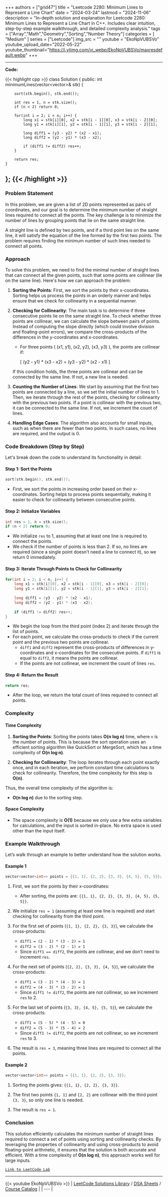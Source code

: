 
+++
authors = ["grid47"]
title = "Leetcode 2280: Minimum Lines to Represent a Line Chart"
date = "2024-03-24"
lastmod = "2024-11-06"
description = "In-depth solution and explanation for Leetcode 2280: Minimum Lines to Represent a Line Chart in C++. Includes clear intuition, step-by-step example walkthrough, and detailed complexity analysis."
tags = ["Array","Math","Geometry","Sorting","Number Theory"]
categories = [
    "Medium"
]
series = ["Leetcode"]
img_src = ""
youtube = "EkoNpVUBSVo"
youtube_upload_date="2022-05-22"
youtube_thumbnail="https://i.ytimg.com/vi_webp/EkoNpVUBSVo/maxresdefault.webp"
+++



---
**Code:**

{{< highlight cpp >}}
class Solution {
public:
    int minimumLines(vector<vector<int>>& stk) {
        
        sort(stk.begin(), stk.end());
        
        int res = 1, n = stk.size();
        if (n < 2) return 0;

        for(int i = 2; i < n; i++) {
            long x1 = stk[i][0], x2 = stk[i - 1][0], x3 = stk[i - 2][0];
            long y1 = stk[i][1], y2 = stk[i - 1][1], y3 = stk[i - 2][1];
            
            long diff1 = (y3 - y2) * (x2 - x1);
            long diff2 = (y2 - y1) * (x3 - x2);
            
            if (diff1 != diff2) res++;
        }

        return res;
    }
};
{{< /highlight >}}
---

### Problem Statement

In this problem, we are given a list of 2D points represented as pairs of coordinates, and our goal is to determine the minimum number of straight lines required to connect all the points. The key challenge is to minimize the number of lines by grouping points that lie on the same straight line.

A straight line is defined by two points, and if a third point lies on the same line, it will satisfy the equation of the line formed by the first two points. The problem requires finding the minimum number of such lines needed to connect all points.

### Approach

To solve this problem, we need to find the minimal number of straight lines that can connect all the given points, such that some points are collinear (lie on the same line). Here's how we can approach the problem:

1. **Sorting the Points**: First, we sort the points by their x-coordinates. Sorting helps us process the points in an orderly manner and helps ensure that we check for collinearity in a sequential manner.

2. **Checking for Collinearity**: The main task is to determine if three consecutive points lie on the same straight line. To check whether three points are collinear, we can calculate the slope between pairs of points. Instead of computing the slope directly (which could involve division and floating-point errors), we compare the cross-products of the differences in the y-coordinates and x-coordinates.

   - For three points \( (x1, y1), (x2, y2), (x3, y3) \), the points are collinear if:
   
     \[
     (y2 - y1) * (x3 - x2) = (y3 - y2) * (x2 - x1)
     \]
   
   If this condition holds, the three points are collinear and can be connected by the same line. If not, a new line is needed.

3. **Counting the Number of Lines**: We start by assuming that the first two points are connected by a line, so we set the initial number of lines to 1. Then, we iterate through the rest of the points, checking for collinearity with the previous two points. If a point is collinear with the previous two, it can be connected to the same line. If not, we increment the count of lines.

4. **Handling Edge Cases**: The algorithm also accounts for small inputs, such as when there are fewer than two points. In such cases, no lines are required, and the output is 0.

### Code Breakdown (Step by Step)

Let's break down the code to understand its functionality in detail:

#### Step 1: Sort the Points

```cpp
sort(stk.begin(), stk.end());
```

- First, we sort the points in increasing order based on their x-coordinates. Sorting helps to process points sequentially, making it easier to check for collinearity between consecutive points.
  
#### Step 2: Initialize Variables

```cpp
int res = 1, n = stk.size();
if (n < 2) return 0;
```

- We initialize `res` to 1, assuming that at least one line is required to connect the points.
- We check if the number of points is less than 2. If so, no lines are required (since a single point doesn’t need a line to connect it), so we return 0 immediately.

#### Step 3: Iterate Through Points to Check for Collinearity

```cpp
for(int i = 2; i < n; i++) {
    long x1 = stk[i][0], x2 = stk[i - 1][0], x3 = stk[i - 2][0];
    long y1 = stk[i][1], y2 = stk[i - 1][1], y3 = stk[i - 2][1];
    
    long diff1 = (y3 - y2) * (x2 - x1);
    long diff2 = (y2 - y1) * (x3 - x2);
    
    if (diff1 != diff2) res++;
}
```

- We begin the loop from the third point (index 2) and iterate through the list of points.
- For each point, we calculate the cross-products to check if the current point and the previous two points are collinear.
  - `diff1` and `diff2` represent the cross-products of differences in y-coordinates and x-coordinates for the consecutive points. If `diff1` is equal to `diff2`, it means the points are collinear.
  - If the points are not collinear, we increment the count of lines `res`.

#### Step 4: Return the Result

```cpp
return res;
```

- After the loop, we return the total count of lines required to connect all points.

### Complexity

#### Time Complexity

1. **Sorting the Points**: Sorting the points takes **O(n log n)** time, where `n` is the number of points. This is because the sort operation uses an efficient sorting algorithm like QuickSort or MergeSort, which has a time complexity of **O(n log n)**.

2. **Checking for Collinearity**: The loop iterates through each point exactly once, and in each iteration, we perform constant time calculations to check for collinearity. Therefore, the time complexity for this step is **O(n)**.

Thus, the overall time complexity of the algorithm is:
- **O(n log n)** due to the sorting step.

#### Space Complexity

- The space complexity is **O(1)** because we only use a few extra variables for calculations, and the input is sorted in-place. No extra space is used other than the input itself.

### Example Walkthrough

Let’s walk through an example to better understand how the solution works.

#### Example 1

```cpp
vector<vector<int>> points = {{1, 1}, {2, 2}, {3, 3}, {4, 5}, {5, 5}};
```

1. First, we sort the points by their x-coordinates:
   - After sorting, the points are: `{{1, 1}, {2, 2}, {3, 3}, {4, 5}, {5, 5}}`.

2. We initialize `res = 1` (assuming at least one line is required) and start checking for collinearity from the third point.

3. For the first set of points (`{1, 1}, {2, 2}, {3, 3}`), we calculate the cross-products:
   - `diff1 = (2 - 1) * (3 - 2) = 1`
   - `diff2 = (3 - 2) * (2 - 1) = 1`
   - Since `diff1 == diff2`, the points are collinear, and we don’t need to increment `res`.

4. For the next set of points (`{2, 2}, {3, 3}, {4, 5}`), we calculate the cross-products:
   - `diff1 = (3 - 2) * (4 - 3) = 1`
   - `diff2 = (4 - 3) * (3 - 2) = 1`
   - Since `diff1 != diff2`, the points are not collinear, so we increment `res` to 2.

5. For the last set of points (`{3, 3}, {4, 5}, {5, 5}`), we calculate the cross-products:
   - `diff1 = (5 - 5) * (4 - 5) = 0`
   - `diff2 = (5 - 3) * (5 - 4) = 2`
   - Since `diff1 != diff2`, the points are not collinear, so we increment `res` to 3.

6. The result is `res = 3`, meaning three lines are required to connect all the points.

#### Example 2

```cpp
vector<vector<int>> points = {{1, 1}, {2, 2}, {3, 3}};
```

1. Sorting the points gives: `{{1, 1}, {2, 2}, {3, 3}}`.

2. The first two points `{1, 1}` and `{2, 2}` are collinear with the third point `{3, 3}`, so only one line is needed.

3. The result is `res = 1`.

### Conclusion

This solution efficiently calculates the minimum number of straight lines required to connect a set of points using sorting and collinearity checks. By leveraging the properties of collinearity and using cross-products to avoid floating-point arithmetic, it ensures that the solution is both accurate and efficient. With a time complexity of **O(n log n)**, this approach works well for large inputs.

[`Link to LeetCode Lab`](https://leetcode.com/problems/minimum-lines-to-represent-a-line-chart/description/)

---
{{< youtube EkoNpVUBSVo >}}
| [LeetCode Solutions Library](https://grid47.xyz/leetcode/) / [DSA Sheets](https://grid47.xyz/sheets/) / [Course Catalog](https://grid47.xyz/courses/) |
| --- |
